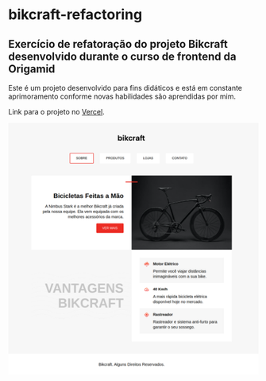 # bikcraft-refactoring

## Exercício de refatoração do projeto Bikcraft desenvolvido durante o curso de frontend da Origamid

Este é um projeto desenvolvido para fins didáticos e está em constante aprimoramento conforme novas habilidades são aprendidas por mim.

Link para o projeto no [Vercel](https://bikcraft-refactoring.vercel.app).

![Bikcraft](./img/screenshot.png "Bikcraft")
